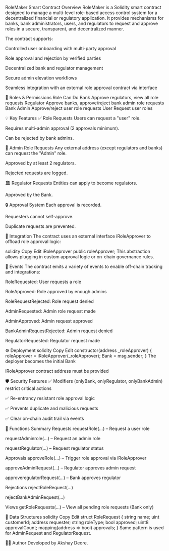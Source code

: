 RoleMaker Smart Contract
Overview
RoleMaker is a Solidity smart contract designed to manage a multi-level role-based access control system for a decentralized financial or regulatory application. It provides mechanisms for banks, bank administrators, users, and regulators to request and approve roles in a secure, transparent, and decentralized manner.

The contract supports:

Controlled user onboarding with multi-party approval

Role approval and rejection by verified parties

Decentralized bank and regulator management

Secure admin elevation workflows

Seamless integration with an external role approval contract via interface

🔐 Roles & Permissions
Role	Can Do
Bank	Approve regulators, view all role requests
Regulator	Approve banks, approve/reject bank admin role requests
Bank Admin	Approve/reject user role requests
User	Request user roles

💡 Key Features
✅ Role Requests
Users can request a "user" role.

Requires multi-admin approval (2 approvals minimum).

Can be rejected by bank admins.

🔧 Admin Role Requests
Any external address (except regulators and banks) can request the "Admin" role.

Approved by at least 2 regulators.

Rejected requests are logged.

🏛️ Regulator Requests
Entities can apply to become regulators.

Approved by the Bank.

🔒 Approval System
Each approval is recorded.

Requesters cannot self-approve.

Duplicate requests are prevented.

🧩 Integration
The contract uses an external interface iRoleApprover to offload role approval logic:

solidity
Copy
Edit
iRoleApprover public roleApprover;
This abstraction allows plugging in custom approval logic or on-chain governance rules.

🔄 Events
The contract emits a variety of events to enable off-chain tracking and integrations:

RoleRequested: User requests a role

RoleApproved: Role approved by enough admins

RoleRequestRejected: Role request denied

AdminRequested: Admin role request made

AdminApproved: Admin request approved

BankAdminRequestRejected: Admin request denied

RegulatorRequested: Regulator request made

⚙️ Deployment
solidity
Copy
Edit
constructor(address _roleApprover) {
    roleApprover = iRoleApprover(_roleApprover);
    Bank = msg.sender;
}
The deployer becomes the initial Bank

iRoleApprover contract address must be provided

🛡️ Security Features
✅ Modifiers (onlyBank, onlyRegulator, onlyBankAdmin) restrict critical actions

✅ Re-entrancy resistant role approval logic

✅ Prevents duplicate and malicious requests

✅ Clear on-chain audit trail via events

🧪 Functions Summary
Requests
requestRole(...) – Request a user role

requestAdminrole(...) – Request an admin role

requestRegulator(...) – Request regulator status

Approvals
approveRole(...) – Trigger role approval via iRoleApprover

approveAdminRequest(...) – Regulator approves admin request

approveregulatorRequest(...) – Bank approves regulator

Rejections
rejectRoleRequest(...)

rejectBankAdminRequest(...)

Views
getRoleRequests(...) – View all pending role requests (Bank only)

🧱 Data Structures
solidity
Copy
Edit
struct RoleRequest {
    string name;
    uint customerId;
    address requester;
    string roleType;
    bool approved;
    uint8 approvalCount;
    mapping(address => bool) approvals;
}
Same pattern is used for AdminRequest and RegulatorRequest.



👨‍💻 Author
Developed by Akshay Deore.

